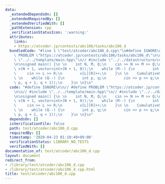 ```yaml
---
data:
  _extendedDependsOn: []
  _extendedRequiredBy: []
  _extendedVerifiedWith: []
  _pathExtension: cpp
  _verificationStatusIcon: ':warning:'
  attributes:
    links:
    - https://atcoder.jp/contests/abc106/tasks/abc106_d
  bundledCode: "#line 1 \"test/atcoder/abc106_d.cpp\"\n#define IGNORE\n\n// #define\
    \ PROBLEM \"https://atcoder.jp/contests/abc106/tasks/abc106_d\"\n\n// #include\
    \ \"../../template/main.hpp\"\n// #include \"../../datastructure/cumulativesum/cumulativesum2d.hpp\"\
    \n\nsigned main() {\n \n    int N, M, Q;\n    cin >> N >> M >> Q;\n \n    vector<vector<int>>\
    \ v(N + 1, vector<int>(N + 1, 0));\n    while (M--) {\n        int L, R;\n   \
    \     cin >> L >> R;\n        v[L][R]++;\n    }\n \n    CumulativeSum2D<int> acc(v);\n\
    \ \n    while (Q--) {\n        int p, q;\n        cin >> p >> q;\n        print(acc.query(p,\
    \ p, q + 1, q + 1));\n    }\n \n}\n"
  code: "#define IGNORE\n\n// #define PROBLEM \"https://atcoder.jp/contests/abc106/tasks/abc106_d\"\
    \n\n// #include \"../../template/main.hpp\"\n// #include \"../../datastructure/cumulativesum/cumulativesum2d.hpp\"\
    \n\nsigned main() {\n \n    int N, M, Q;\n    cin >> N >> M >> Q;\n \n    vector<vector<int>>\
    \ v(N + 1, vector<int>(N + 1, 0));\n    while (M--) {\n        int L, R;\n   \
    \     cin >> L >> R;\n        v[L][R]++;\n    }\n \n    CumulativeSum2D<int> acc(v);\n\
    \ \n    while (Q--) {\n        int p, q;\n        cin >> p >> q;\n        print(acc.query(p,\
    \ p, q + 1, q + 1));\n    }\n \n}\n"
  dependsOn: []
  isVerificationFile: false
  path: test/atcoder/abc106_d.cpp
  requiredBy: []
  timestamp: '2020-04-23 01:10:40+09:00'
  verificationStatus: LIBRARY_NO_TESTS
  verifiedWith: []
documentation_of: test/atcoder/abc106_d.cpp
layout: document
redirect_from:
- /library/test/atcoder/abc106_d.cpp
- /library/test/atcoder/abc106_d.cpp.html
title: test/atcoder/abc106_d.cpp
---
```

